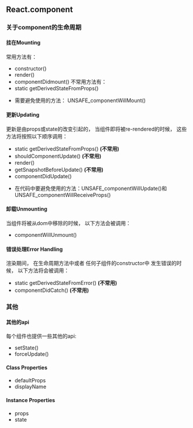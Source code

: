 ## React.component

### 关于component的生命周期

#### 挂在Mounting
常用方法有：
- constructor()
- render()
- componentDidmount()
不常用方法有：
- static getDerivedStateFromProps()
* 需要避免使用的方法： UNSAFE_componentWillMount()


#### 更新Updating
更新是由props或state的改变引起的， 当组件即将被re-rendered的时候， 这些方法将按照以下顺序调用：
- static getDerivedStateFromProps() **(不常用)**
- shouldComponentUpdate()  **(不常用)**
- render()
- getSnapshotBeforeUpdate() **(不常用)**
- componentDidUpdate()

* 在代码中要避免使用的方法：UNSAFE_componentWillUpdate()和 UNSAFE_componentWillReceiveProps()


#### 卸载Unmounting
当组件将被从dom中移除的时候， 以下方法会被调用：
- componentWillUnmount()

#### 错误处理Error Handling
渲染期间， 在生命周期方法中或者 任何子组件的constructor中 发生错误的时候， 以下方法将会被调用：
- static getDerivedStateFromError() **(不常用)**
- componentDidCatch() **(不常用)**


### 其他

#### 其他的api
每个组件也提供一些其他的api:
- setState()
- forceUpdate()

#### Class Properties
- defaultProps
- displayName

#### Instance Properties
- props
- state